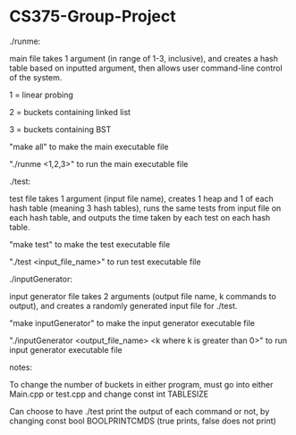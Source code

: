 # CS375-Group-Project

./runme:

main file takes 1 argument (in range of 1-3, inclusive), and creates a hash table based on inputted argument, then allows user command-line control of the system.

  1 = linear probing
  
  2 = buckets containing linked list
  
  3 = buckets containing BST
  
"make all" to make the main executable file

"./runme <1,2,3>" to run the main executable file



./test:

test file takes 1 argument (input file name), creates 1 heap and 1 of each hash table (meaning 3 hash tables), runs the same tests from input file on each hash table, and outputs the time taken by each test on each hash table.

"make test" to make the test executable file

"./test <input_file_name>" to run test executable file



./inputGenerator:

input generator file takes 2 arguments (output file name, k commands to output), and creates a randomly generated input file for ./test.

"make inputGenerator" to make the input generator executable file

"./inputGenerator <output_file_name> <k where k is greater than 0>" to run input generator executable file




notes:


To change the number of buckets in either program, must go into either Main.cpp or test.cpp and change const int TABLESIZE


Can choose to have ./test print the output of each command or not, by changing const bool BOOLPRINTCMDS (true prints, false does not print)
